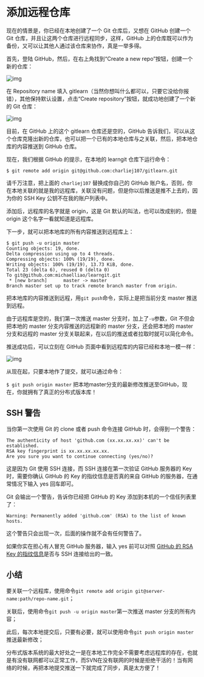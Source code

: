 # 添加远程仓库

现在的情景是，你已经在本地创建了一个 Git 仓库后，又想在 GitHub 创建一个 Git 仓库，并且让这两个仓库进行远程同步，这样，GitHub 上的仓库既可以作为备份，又可以让其他人通过该仓库来协作，真是一举多得。

 

首先，登陆 GitHub，然后，在右上角找到“Create a new repo”按钮，创建一个新的仓库：

 

![img](http://wiki.jikexueyuan.com/project/git-tutorial/images/add.png)

 

在 Repository name 填入 gitlearn（当然你想叫什么都可以，只要它没给你报错），其他保持默认设置，点击“Create repository”按钮，就成功地创建了一个新的 Git 仓库：

 

![img](http://wiki.jikexueyuan.com/project/git-tutorial/images/git14.png)

 

目前，在 GitHub 上的这个 gitlearn 仓库还是空的，GitHub 告诉我们，可以从这个仓库克隆出新的仓库，也可以把一个已有的本地仓库与之关联，然后，把本地仓库的内容推送到 GitHub 仓库。

 

现在，我们根据 GitHub 的提示，在本地的 learngit 仓库下运行命令：

 

```
$ git remote add origin git@github.com:charliej107/gitlearn.git
```

 

请千万注意，把上面的 `charliej107` 替换成你自己的 GitHub 账户名，否则，你在本地关联的就是我的远程库，关联没有问题，但是你以后推送是推不上去的，因为你的 SSH Key 公钥不在我的账户列表中。

 

添加后，远程库的名字就是 origin，这是 Git 默认的叫法，也可以改成别的，但是 origin 这个名字一看就知道是远程库。

 

下一步，就可以把本地库的所有内容推送到远程库上：

 

```
$ git push -u origin master
Counting objects: 19, done.
Delta compression using up to 4 threads.
Compressing objects: 100% (19/19), done.
Writing objects: 100% (19/19), 13.73 KiB, done.
Total 23 (delta 6), reused 0 (delta 0)
To git@github.com:michaelliao/learngit.git
 * [new branch]      master -> master
Branch master set up to track remote branch master from origin.
```

 

把本地库的内容推送到远程，用`git push`命令，实际上是把当前分支 master 推送到远程。

 

由于远程库是空的，我们第一次推送 master 分支时，加上了`-u`参数，Git 不但会把本地的 master 分支内容推送的远程新的 master 分支，还会把本地的 master 分支和远程的 master 分支关联起来，在以后的推送或者拉取时就可以简化命令。

 

推送成功后，可以立刻在 GitHub 页面中看到远程库的内容已经和本地一模一样：

 

![img](http://wiki.jikexueyuan.com/project/git-tutorial/images/git15.png)

 

从现在起，只要本地作了提交，就可以通过命令：

 

`$ git push origin master` 把本地master分支的最新修改推送至GitHub，现在，你就拥有了真正的分布式版本库！

 

## SSH 警告

 

当你第一次使用 Git 的 clone 或者 push 命令连接 GitHub 时，会得到一个警告：

 

```
The authenticity of host 'github.com (xx.xx.xx.xx)' can't be established.
RSA key fingerprint is xx.xx.xx.xx.xx.
Are you sure you want to continue connecting (yes/no)?
```

 

这是因为 Git 使用 SSH 连接，而 SSH 连接在第一次验证 GitHub 服务器的 Key 时，需要你确认 GitHub 的 Key 的指纹信息是否真的来自 GitHub 的服务器，在通常情况下输入 yes 回车即可。

 

Git 会输出一个警告，告诉你已经把 GitHub 的 Key 添加到本机的一个信任列表里了：

 

```
Warning: Permanently added 'github.com' (RSA) to the list of known hosts.
```

 

这个警告只会出现一次，后面的操作就不会有任何警告了。

 

如果你实在担心有人冒充 GitHub 服务器，输入 yes 前可以对照 [GitHub 的 RSA Key 的指纹信息](https://help.github.com/articles/what-are-github-s-ssh-key-fingerprints/)是否与 SSH 连接给出的一致。

 

## 小结

 

要关联一个远程库，使用命令`git remote add origin git@server-name:path/repo-name.git`；

 

关联后，使用命令`git push -u origin master`第一次推送 master 分支的所有内容；

 

此后，每次本地提交后，只要有必要，就可以使用命令`git push origin master`推送最新修改；

 

分布式版本系统的最大好处之一是在本地工作完全不需要考虑远程库的存在，也就是有没有联网都可以正常工作，而SVN在没有联网的时候是拒绝干活的！当有网络的时候，再把本地提交推送一下就完成了同步，真是太方便了！